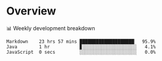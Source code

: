 # Overview

📊 Weekly development breakdown

```text
Markdown    23 hrs 57 mins ████████████████████▏  95.9%
Java        1 hr           ▊░░░░░░░░░░░░░░░░░░░░   4.1%
JavaScript  0 secs         ░░░░░░░░░░░░░░░░░░░░░   0.0%
```